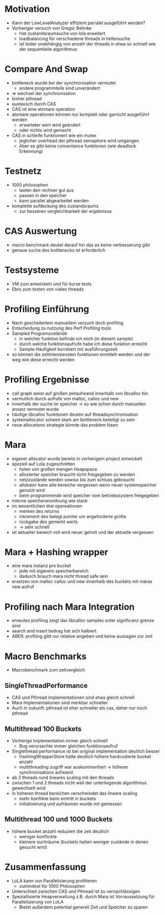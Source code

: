 # Motivation
- Kann der LowLevelAnalyzer effizient parralel ausgeführt werden?
- Vorheriger versuch von Gregor Behnke
    - Hat zustandsraumsuche von lola erweitert
    - loadbalancing für verschiedene threads in tiefensuche
    - ist leider unabhängig von anzahl der threads in etwa so schnell wie der sequentielle algorithmus

# Compare And Swap
- bottleneck wurde bei der synchronisation vermutet
    - andere programmteile sind unverändert
- => wechsel der synchronisation
- bisher pthread
- austausch durch CAS
- CAS ist eine atomare operation
- atomare operationen können nur komplett oder garnicht ausgeführt werden
    - erwarteter wert wird geändert
    - oder nichts wird gemacht
- CAS in schleife funktioniert wie ein mutex
    - jeglicher overhead der pthread semaphore wird umgangen
    - Aber es gibt keine convenience funktionen (wie deadlock Erkennung)

# Testnetz
- 1000 philosophen
    - lasten den rechner gut aus
    - passen in den speicher
    - kann parallel abgearbeitet werden
- komplette aufdeckung des zustandsraums
    - zur besseren vergleichbarkeit der ergebnisse

# CAS Auswertung
- macro benchmark deutet darauf hin das es keine verbesserung gibt
- genaue suche des bottlenecks ist erforderlich

# Testsysteme
- VM zum entwickeln und für kurze tests
- Ebro zum testen von vielen threads


# Profiling Einführung
- Nach gescheitertem manuellem versuch doch profiling
- Entscheidung zu nutzung des Perf Profiling tools
- Sampled Programzustände
    - in welcher funktion befinde ich mich (in diesem sample)
    - durch welche funktionsaufrufe habe ich diese funktion erreicht
    - Sample Häufigkeit korreliert mit ausführungszeit
- so können die zeitintensievsten funktionen ermittelt werden und der weg wie diese erreicht werden


# Profiling Ergebnisse
- call graph weist auf großen zeitaufwand innerhalb von libcalloc hin
- vermutlich durch aufrufe von malloc, calloc und new
- innerhalb der suche im speicher -> so wie schon durch manuellen ansatz vermutet wurde
- häufige libcalloc funktionen deuten auf threadsynchronisation
- systemallocator scheint stark am bottleneck beteiligt zu sein
- neue allocations strategie könnte das problem lösen

# Mara
- eigener allocator wurde bereits in vorherigem project entwickelt
- speziell auf Lola zugeschnitten
    - holen von großen mengen Heapspace
    - allozierter speicher braucht nicht freigegeben zu werden
    - netzzustände werden sowiso bis zum schluss gebraucht
    - allokator kann alte bereiche vergessen wenn neuer systemspeicher genutzt wird
    - beim programmende wird speicher vom betriebssystem freigegeben
- interne speicheranordnung wie stack
- im wesentlichen drei opereationen
    - merken des returns
    - inkrement des belegt pointer um angeforderte größe
    - rückgabe des gemerkt werts
    - -> sehr schnell
- ist aktueller bereich voll wird neuer geholt und der aktuelle vergessen

# Mara + Hashing wrapper
- eine mara instanz pro bucket
    - jede mit eigenem speicherbereich
    - dadurch brauch mara nicht thread safe sein
- ersetzen von malloc calloc und new innerhalb des buckets mit maras new aufruf

# Profiling nach Mara Integration
- erneutes profiling zeigt das libcalloc samples unter significanz grenze sind
- search and insert beitrag hat sich halbiert
- ABER: profiling gibt nur relative angeben und keine aussagen zur zeit

# Macro Benchmarks
- Macrobenchmark zum zeitvergleich

## SingleThreadPerformance
- CAS und Pthread implementationen sind etwa gleich schnell
- Mara Implementationen sind merkbar schneller
- Auch in zukunft: pthread ist eher schneller als cas, daher nur noch pthread

## Multithread 100 Buckets
- Vorherige Implementation immer gleich schnell
    - Bug  verursachte immer gleichen funktionsaufruf
- Singlethread performance ist bei original implementation deutlich besser
    - HashingWrapperStore hatte deutlich höhere hardcodierte bucket anzahl
    - multithreading zugriff war auskommentiert -> höherer synchronisations aufwand
- ab 2 threads rund lineares scaling mit den threads
- zwischen 1 und 2 threads nicht weil der unterliegende algorithmus gewechselt wird
- in höheren thread bereichen verschwindet das lineare scaling
    - mehr konflikte beim eintritt in buckets
    - initialisierung und aufräumen wurde mit gemessen

## Multithread 100 und 1000 Buckets
- höhere bucket anzahl reduziert die zeit deutlich
    - weniger konflickte
    - kleinere suchräume (buckets halten weniger zustände in denen gesucht wird)

# Zusammenfassung
- LoLA kann von Parallelisierung profitieren
    - zumindest für 1000 Philosophen 
- Unterschied zwischen CAS und Pthread ist zu vernachlässigen
- Speziallisierte Heapverwaltung z.B. durch Mara ist Vorraussetzung für Parallelisierung von LoLA
    - Bietet außerdem potential generell Zeit und Speicher zu sparen